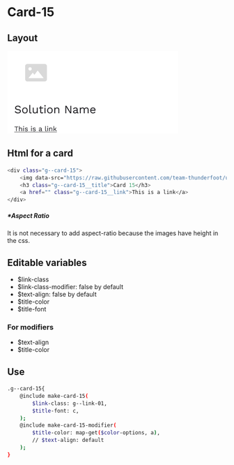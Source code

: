 # Card-15

## Layout

![alt text][card-15]

[card-15]: /src/img/global-components/card/card-15.png

## Html for a card

```sh
<div class="g--card-15">
    <img data-src="https://raw.githubusercontent.com/team-thunderfoot/ui/main/src/img/global-components/card/card-img-placeholder.png" src="/src/img/global-components/placeholder.jpg" alt="alt text" class="g--card-15__media g--lazy-01">
    <h3 class="g--card-15__title">Card 15</h3>
    <a href="" class="g--card-15__link">This is a link</a>
</div>
```

##### \*Aspect Ratio

It is not necessary to add aspect-ratio because the images have height in the css.

## Editable variables

- $link-class
- $link-class-modifier: false by default
- $text-align: false by default
- $title-color
- $title-font

### For modifiers

- $text-align
- $title-color

## Use

```sh
.g--card-15{
    @include make-card-15(
        $link-class: g--link-01,
        $title-font: c,
    );
    @include make-card-15-modifier(
        $title-color: map-get($color-options, a),
        // $text-align: default
    );
}
```
